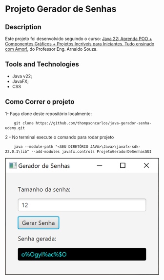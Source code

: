 # Projeto Gerador de Senhas

## Description
Este projeto foi desenvolvido seguindo o curso: [Java 22: Aprenda POO + Componentes Gráficos + Projetos Incríveis para Iniciantes. Tudo ensinado com Amor!](https://www.udemy.com/share/10brPj3@WJAnjwgyy1RSox-juUhmtjHXWBFtEGYmRwkPG50QM_tUTyZbE_XxWbJTanuELq68/), do Professor Eng. Arnaldo Souza.

## Tools and Technologies
- Java v22;
- JavaFX;
- CSS

## Como Correr o projeto

1- Faça clone deste repositório localmente:
```
    git clone https://github.com/thompsoncarlos/java-gerador-senha-udemy.git
```
2 - No terminal execute o comando para rodar projeto
```
    java --module-path "<SEU DIRETÓRIO JAVA>\Java>\javafx-sdk-22.0.1\lib" --add-modules javafx.controls ProjetoGeradorDeSenhasGUI
```

![Print Project](./assets/project.png)
